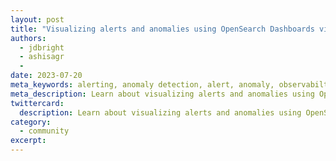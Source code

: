 ```yaml
---
layout: post
title: "Visualizing alerts and anomalies using OpenSearch Dashboards visualization tools and applications"
authors: 
  - jdbright
  - ashisagr
  - 
date: 2023-07-20
meta_keywords: alerting, anomaly detection, alert, anomaly, observabilty, dashboard, dashboards, visualizations, visualize
meta_description: Learn about visualizing alerts and anomalies using OpenSearch Dashboards visualization tools and applications.
twittercard:
  description: Learn about visualizing alerts and anomalies using OpenSearch Dashboards.
category:
  - community
excerpt: 
---
```


